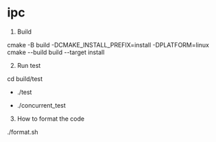# ipc

1. Build

cmake -B build -DCMAKE_INSTALL_PREFIX=install -DPLATFORM=linux
cmake --build build --target install

2. Run test

cd build/test

- ./test

- ./concurrent_test

3. How to format the code

./format.sh <source code directory>